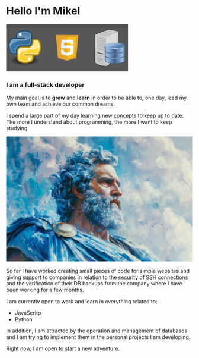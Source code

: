 # Hello I'm Mikel

![Cabeceras Logos](Images/CabeceraLogos.png "My tools")

### I am a full-stack developer

My main goal is to **grow** and **learn** in order to be able to, one day, lead my own team and achieve our common dreams.

I spend a large part of my day learning new concepts to keep up to date. The more I understand about programming, the more I want to keep studying.

![Commited FullStack Website Developer](Images/zeus-8934635_1280.png "Commited FullStack Website Developer")

So far I have worked creating small pieces of code for simple websites and giving support to companies in relation to the security of SSH connections and the verification of their DB backups from the company where I have been working for a few months.

I am currently open to work and learn in everything related to:

- JavaScritp
- Python

In addition, I am attracted by the operation and management of databases and I am trying to implement them in the personal projects I am developing.

Right now, I am open to start a new adventure.